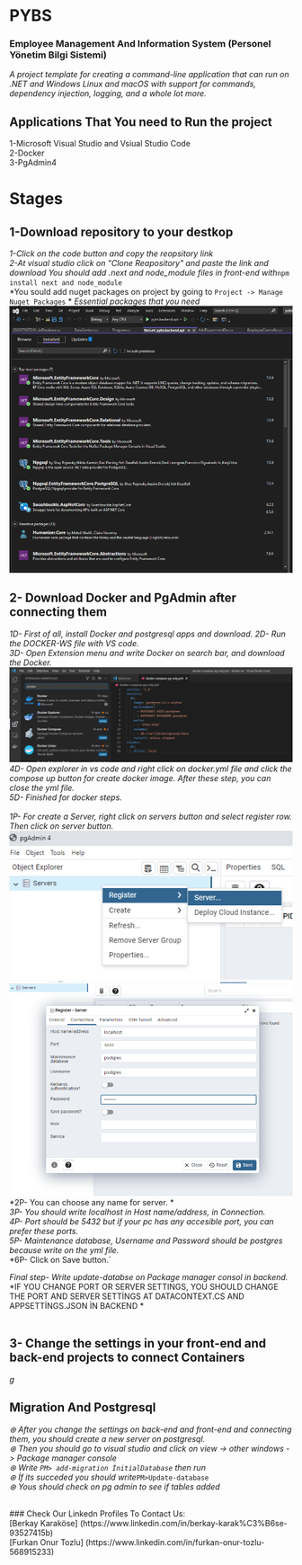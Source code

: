 # PYBS 
### Employee Management And Information System (Personel Yönetim Bilgi Sistemi)
*A project template for creating a command-line application that can run on .NET and Windows Linux and macOS with support for commands, dependency injection, logging, and a whole lot more.*<br/>
## Applications That You need to Run the project <br/>

1-Microsoft Visual Studio and Vsiual Studio Code <br/>
2-Docker <br/>
3-PgAdmin4 <br/>

# Stages <br/>

## 1-Download repository to your destkop <br/>
*1-Click on the code button and copy the reopsitory link* <br/>
*2-At visual studio click on "Clone Reapository" and  paste the link and download*
*You should add .next and node_module files in front-end with*`npm install next and node_module` <br/>
*You sould add nuget packages on project by going to `Project -> Manage Nuget Packages` *
*Essential packages that you need*
![packages](https://github.com/karakoseberkay/Pybs/blob/project-update-entitiy-to-dto/img/NugetPackages.png) <br/>
## 2- Download Docker and PgAdmin after connecting them <br/>
*1D- First of all, install Docker and postgresql apps and download.*
*2D- Run the DOCKER-WS file with VS code.* <br/>
*3D- Open Extension menu and write Docker on search bar, and download the Docker.* <br/>
![Docker-Ws](https://github.com/karakoseberkay/Pybs/blob/project-update-entitiy-to-dto/img/Docker-ws.png)
*4D- Open explorer in vs code and right click on docker.yml file and click the compose up button for create docker image. After these step, you can close the yml file.* <br/>
*5D- Finished for docker steps.* <br/>
<br/>
*1P- For create a Server, right click on servers button and select register row. Then click on server button.* <br/>
![CREATE SERVER](https://github.com/karakoseberkay/Pybs/blob/project-update-entitiy-to-dto/img/CreatingServer.png)
![Register](https://github.com/karakoseberkay/Pybs/blob/project-update-entitiy-to-dto/img/register-server.png)<br/>
*2P- You can choose any name for server. * <br/>
*3P- You should write localhost in Host name/address, in Connection.* <br/>
*4P- Port should be 5432 but if your pc has any accesible port, you can prefer these ports.* <br/>
*5P- Maintenance database, Username and Password should be postgres because write on the yml file.* <br/>
*6P- Click on Save button.` <br/>

*Final step- Write update-databse on Package manager consol in backend.* <br/>
*IF YOU CHANGE PORT OR SERVER SETTINGS, YOU SHOULD CHANGE THE PORT AND SERVER SETTİNGS AT DATACONTEXT.CS AND APPSETTİNGS.JSON İN BACKEND * <br/>
 <br/>
## 3- Change the settings in your front-end and back-end projects to connect Containers <br/>
*g*
## Migration And Postgresql <br/>
*⊛ After you change the settings on back-end and front-end and connecting them, you should create a new server on postgresql.*<br/>
*⊛ Then you should go to visual studio and click on view -> other windows -> Package manager console*<br/>
*⊛ Write *`PM> add-migration İnitialDatabase`* then run*<br/>
*⊛ İf its succeded you should write*`PM>Update-database`<br/>
*⊛ Yous should check on pg admin to see if tables added*<br/>

<br/>
### Check Our Linkedn Profiles To Contact Us: <br/>
[Berkay Karaköse] (https://www.linkedin.com/in/berkay-karak%C3%B6se-93527415b) <br/>
[Furkan Onur Tozlu] (https://www.linkedin.com/in/furkan-onur-tozlu-568915233)
